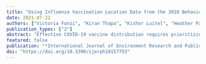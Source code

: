 ```yaml
---
title: "Using Influenza Vaccination Location Data from the 2018 Behavioral Risk Factor Surveillance System (BRFSS) to Expand COVID-19 Vaccination Coverage"
date: 2021-07-22
authors: ["Victoria Fonzi", "Kiran Thapa", "Kishor Luitel", "Heather Padilla", "Curt Harris", "M. Mahmud Khan", "Glen Nowak", "Janani Rajbhandari-Thapa"]
publication_types: ["2"]
abstract: "Effective COVID-19 vaccine distribution requires prioritizing locations that are accessible to high-risk target populations. However, little is known about the vaccination location preferences of individuals with underlying chronic conditions. Using data from the 2018 Behavioral Risk Factor Surveillance System (BRFSS), we grouped 162,744 respondents into high-risk and low-risk groups for COVID-19 and analyzed the odds of previous influenza vaccination at doctor’s offices, health departments, community settings, stores, or hospitals. Individuals at high risk for severe COVID-19 were more likely to be vaccinated in doctor’s offices and stores and less likely to be vaccinated in community settings."
featured: false
publication: "*International Journal of Environment Research and Public Health*"
doi: "https://doi.org/10.3390/ijerph18157753"
---
```

